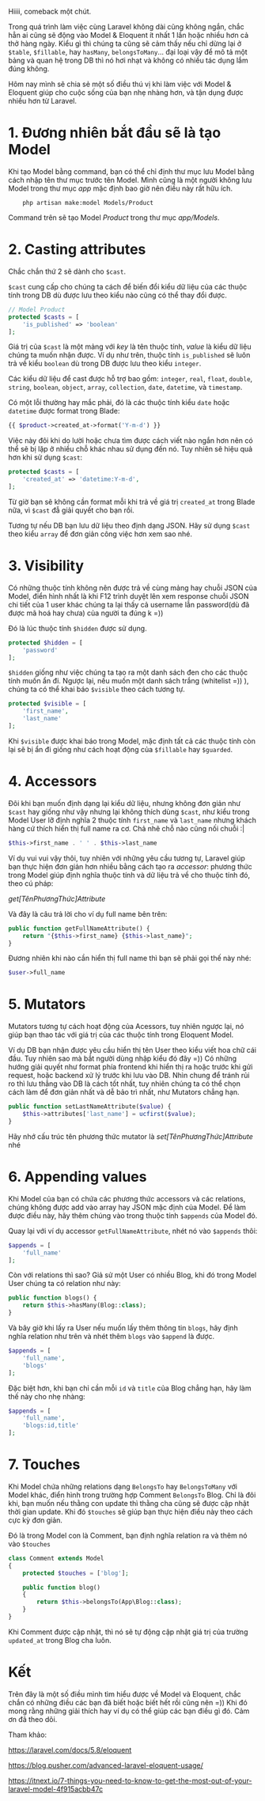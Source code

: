 Hiiii, comeback một chút.

Trong quá trình làm việc cùng Laravel không dài cũng không ngắn, chắc hẳn ai cũng sẽ động vào Model & Eloquent ít nhất 1 lần hoặc nhiều hơn cả thở hàng ngày. Kiểu gì thì chúng ta cũng sẽ cảm thấy nếu chỉ dừng lại ở `$table`, `$fillable`, hay `hasMany`, `belongsToMany`... đại loại vậy để mô tả một bảng và quan hệ trong DB thì nó hơi nhạt và không có nhiều tác dụng lắm đúng không. 

Hôm nay mình sẽ chia sẻ một số điều thú vị khi làm việc với Model & Eloquent giúp cho cuộc sống của bạn nhẹ nhàng hơn, và tận dụng được nhiều hơn từ Laravel.

# 1. Đương nhiên bắt đầu sẽ là tạo Model 
Khi tạo Model bằng command, bạn có thể chỉ định thư mục lưu Model bằng cách nhập tên thư mục trước tên Model. Mình cũng là một người không lưu Model trong thư mục *app* mặc định bao giờ nên điều này rất hữu ích.
```
    php artisan make:model Models/Product
```
Command trên sẽ tạo Model *Product* trong thư mục *app/Models*.

# 2. Casting attributes
Chắc chắn thứ 2 sẽ dành cho `$cast`.

`$cast` cung cấp cho chúng ta cách để biến đổi kiểu dữ liệu của các thuộc tính trong DB dù được lưu theo kiểu nào cũng có thể thay đổi được.

```php
// Model Product
protected $casts = [
    'is_published' => 'boolean'
];
```
Giá trị của `$cast` là một mảng với *key* là tên thuộc tính, *value* là kiểu dữ liệu chúng ta muốn nhận được. Ví dụ như trên, thuộc tính `is_published` sẽ luôn trả về kiểu `boolean` dù trong DB được lưu theo kiểu `integer`.

Các kiểu dữ liệu để cast được hỗ trợ bao gồm: `integer`, `real`, `float`, `double`, `string`, `boolean`, `object`, `array`, `collection`, `date`, `datetime`, và `timestamp`. 

Có một lỗi thường hay mắc phải, đó là các thuộc tính kiểu `date` hoặc `datetime` được format trong Blade:
```php
{{ $product->created_at->format('Y-m-d') }}
```
Việc này đôi khi do lười hoặc chưa tìm được cách viết nào ngắn hơn nên có thể sẽ bị lặp ở nhiều chỗ khác nhau sử dụng đến nó. Tuy nhiên sẽ hiệu quả hơn khi sử dụng `$cast`:
```php
protected $casts = [
    'created_at' => 'datetime:Y-m-d',
];
```
Từ giờ bạn sẽ không cần format mỗi khi trả về giá trị `created_at` trong Blade nữa, vì `$cast` đẫ giải quyết cho bạn rồi.

Tương tự nếu DB bạn lưu dữ liệu theo định dạng JSON. Hãy sử dụng `$cast` theo kiểu `array` để đơn giản công việc hơn xem sao nhé.

# 3. Visibility
Có những thuộc tính không nên được trả về cùng mảng hay chuỗi JSON của Model, điển hình nhất là khi F12 trình duyệt lên xem response chuỗi JSON chi tiết của 1 user khác chúng ta lại thấy cả username lẫn password(dù đã được mã hoá hay chưa) của người ta đúng k  =))

Đó là lúc thuộc tính `$hidden` được sử dụng. 
```php
protected $hidden = [
    'password'
];
```
`$hidden` giống như việc chúng ta tạo ra một danh sách đen cho các thuộc tính muốn ẩn đi. Ngược lại, nếu muốn một danh sách trắng (whitelist =)) ), chúng ta có thể khai báo `$visible` theo cách tương tự.
```php
protected $visible = [
    'first_name',
    'last_name'
];
```
Khi `$visible` được khai báo trong Model, mặc định tất cả các thuộc tính còn lại sẽ bị ẩn đi giống như cách hoạt động của `$fillable` hay `$guarded`.

# 4. Accessors
Đôi khi bạn muốn định dạng lại kiểu dữ liệu, nhưng không đơn giản như `$cast` hay giống như vậy nhưng lại không thích dùng `$cast`, như kiểu trong Model User lỡ định nghĩa 2 thuộc tính `first_name` và `last_name` nhưng khách hàng cứ thích hiển thị full name ra cơ. Chả nhẽ chỗ nào cũng nối chuỗi :|
```php
$this->first_name . ' ' . $this->last_name
```

Ví dụ vui vui vậy thôi, tuy nhiên với những yêu cầu tương tự, Laravel giúp bạn thực hiện đơn giản hơn nhiều bằng cách tạo ra *accessor*: phương thức trong Model giúp định nghĩa thuộc tính và dữ liệu trả về cho thuộc tính đó, theo cú pháp:

*get[TênPhươngThức]Attribute*

Và đây là câu trả lời cho ví dụ full name bên trên:
```php
public function getFullNameAttribute() {
    return "{$this->first_name} {$this->last_name}";
}
```

Đương nhiên khi nào cần hiển thị full name thì bạn sẽ phải gọi thế này nhé:
```php
$user->full_name
```

# 5. Mutators
Mutators tương tự cách hoạt động của Acessors, tuy nhiên ngược lại, nó giúp bạn thao tác với giá trị của các thuộc tính trong Eloquent Model. 

Ví dụ DB bạn nhận được yêu cầu hiển thị tên User theo kiểu viết hoa chữ cái đầu. Tuy nhiên sao mà bắt người dùng nhập kiểu đó đây =))
Có những hướng giải quyết như format phía frontend khi hiển thị ra hoặc trước khi gửi request, hoặc backend xử lý trước khi lưu vào DB. Nhìn chung để tránh rủi ro thì lưu thẳng vào DB là cách tốt nhất, tuy nhiên chúng ta có thể chọn cách làm để đơn giản nhất và dễ bảo trì nhất, như Mutators chẳng hạn.
```php
public function setLastNameAttribute($value) {
    $this->attributes['last_name'] = ucfirst($value);
}
```
Hãy nhớ cấu trúc tên phương thức mutator là *set[TênPhươngThức]Attribute* nhé

# 6. Appending values
Khi Model của bạn có chứa các phương thức accessors và các relations, chúng không được add vào array hay JSON mặc định của Model. Để làm được điều này, hãy thêm chúng vào trong thuộc tính `$appends` của Model đó. 

Quay lại với ví dụ accessor `getFullNameAttribute`, nhét nó vào `$appends` thôi:
```php
$appends = [
    'full_name'
];
```
Còn với relations thì sao? Giả sử một User có nhiều Blog, khi đó trong Model User chúng ta có relation như này:
```php
public function blogs() {
    return $this->hasMany(Blog::class);
}
```
Và bây giờ khi lấy ra User nếu muốn lấy thêm thông tin `blogs`, hãy định nghĩa relation như trên và nhét thêm `blogs` vào `$append` là được.
```php
$appends = [
    'full_name',
    'blogs'
];
```
Đặc biệt hơn, khi bạn chỉ cần mỗi `id` và `title` của Blog chẳng hạn, hãy làm thế này cho nhẹ nhàng:
```php
$appends = [
    'full_name',
    'blogs:id,title'
];
```

# 7. Touches 
Khi Model chứa những relations dạng `BelongsTo` hay `BelongsToMany` với Model khác, điển hình trong trường hợp Comment `BelongsTo` Blog. Chỉ là đôi khi, bạn muốn nếu thằng con update thì thằng cha cũng sẽ được cập nhật thời gian update. Khi đó `$touches` sẽ giúp bạn thực hiện điều này theo cách cực kỳ đơn giản.

Đó là trong Model con là Comment, bạn định nghĩa relation ra và thêm nó vào `$touches`
```php
class Comment extends Model
{
    protected $touches = ['blog'];

    public function blog()
    {
        return $this->belongsTo(App\Blog::class);
    }
}
```
Khi Comment được cập nhật, thì nó sẽ tự động cập nhật giá trị của trường `updated_at` trong Blog cha luôn.

# Kết
Trên đây là một số điều mình tìm hiểu được về Model và Eloquent, chắc chắn có những điều các bạn đã biết hoặc biết hết rồi cũng nên =)) Khi đó mong rằng những giải thích hay ví dụ có thể giúp các bạn điều gì đó. Cảm ơn đã theo dõi.

Tham khảo:

https://laravel.com/docs/5.8/eloquent

https://blog.pusher.com/advanced-laravel-eloquent-usage/

https://itnext.io/7-things-you-need-to-know-to-get-the-most-out-of-your-laravel-model-4f915acbb47c